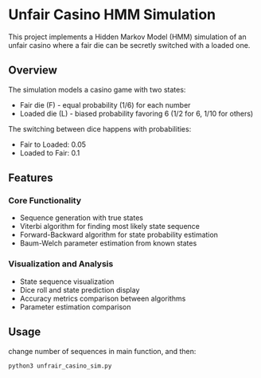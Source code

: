 # Unfair Casino HMM Simulation

This project implements a Hidden Markov Model (HMM) simulation of an unfair casino where a fair die can be secretly switched with a loaded one.

## Overview

The simulation models a casino game with two states:
- Fair die (F) - equal probability (1/6) for each number
- Loaded die (L) - biased probability favoring 6 (1/2 for 6, 1/10 for others)

The switching between dice happens with probabilities:
- Fair to Loaded: 0.05
- Loaded to Fair: 0.1 

## Features

### Core Functionality
- Sequence generation with true states
- Viterbi algorithm for finding most likely state sequence
- Forward-Backward algorithm for state probability estimation
- Baum-Welch parameter estimation from known states

### Visualization and Analysis
- State sequence visualization
- Dice roll and state prediction display
- Accuracy metrics comparison between algorithms
- Parameter estimation comparison

## Usage

change number of sequences in main function, and then:

```bash
python3 unfrair_casino_sim.py
